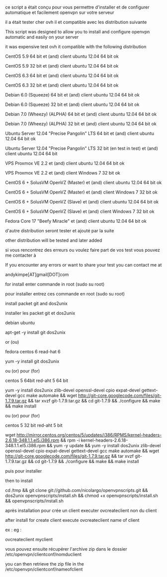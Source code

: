 ce script a était conçu pour vous permettre d'installer et de configurer automatique et facilement openvpn sur votre serveur

il a était tester cher ovh il et compatible avec les distribution suivante

This script was designed to allow you to install and configure openvpn automatic and easily on your server

it was expensive test ovh it compatible with the following distribution

CentOS 5.9 64 bit et (and) client ubuntu 12.04 64 bit ok

CentOS 5.9 32 bit et (and) client ubuntu 12.04 64 bit ok

CentOS 6.3 64 bit et (and) client ubuntu 12.04 64 bit ok

CentOS 6.3 32 bit et (and) client ubuntu 12.04 64 bit ok

Debian 6.0 (Squeeze) 64 bit et (and) client ubuntu 12.04 64 bit ok

Debian 6.0 (Squeeze) 32 bit et (and) client ubuntu 12.04 64 bit ok

Debian 7.0 (Wheezy) (ALPHA) 64 bit et (and) client ubuntu 12.04 64 bit ok

Debian 7.0 (Wheezy) (ALPHA) 32 bit et (and) client ubuntu 12.04 64 bit ok

Ubuntu Server 12.04 "Precise Pangolin" LTS 64 bit et (and) client ubuntu 12.04 64 bit ok

Ubuntu Server 12.04 "Precise Pangolin" LTS 32 bit (en test in test) et (and) client ubuntu 12.04 64 bit

VPS Proxmox VE 2.2 et (and) client ubuntu 12.04 64 bit ok

VPS Proxmox VE 2.2 et (and) client Windows 7 32 bit ok

CentOS 6 + SolusVM OpenVZ (Master) et (and) client ubuntu 12.04 64 bit ok

CentOS 6 + SolusVM OpenVZ (Master) et (and) client Windows 7 32 bit ok

CentOS 6 + SolusVM OpenVZ (Slave) et (and) client ubuntu 12.04 64 bit ok

CentOS 6 + SolusVM OpenVZ (Slave) et (and) client Windows 7 32 bit ok

Fedora Core 17 "Beefy Miracle" et (and) client ubuntu 12.04 64 bit ok


d'autre distribution seront tester et ajouté par la suite

other distribution will be tested and later added

si vous rencontrez des erreurs ou voulez faire part de vos test vous pouvez me contacter à

If you encounter any errors or want to share your test you can contact me at

andykimpe[AT]gmail[DOT]com

for install enter commande in root (sudo su root)

pour installer entrez ces commande en root (sudo su root)

install packet git and dos2unix

installer les packet git et dos2unix

debian ubuntu

apt-get -y install git dos2unix 

or (ou)

fedora centos 6 read-hat 6

yum -y install git dos2unix 

ou (or) pour (for) 

centos 5 64bit red-aht 5 64 bit

yum -y install dos2unix zlib-devel openssl-devel cpio expat-devel gettext-devel gcc make automake && wget http://git-core.googlecode.com/files/git-1.7.9.tar.gz && tar xvzf git-1.7.9.tar.gz && cd git-1.7.9 && ./configure && make && make install 

ou (or) pour (for) 

centos 5 32 bit red-aht 5 bit

wget http://mirror.centos.org/centos/5/updates/i386/RPMS/kernel-headers-2.6.18-348.1.1.el5.i386.rpm && rpm -i kernel-headers-2.6.18-348.1.1.el5.i386.rpm && yum -y update && yum -y install dos2unix zlib-devel openssl-devel cpio expat-devel gettext-devel gcc make automake && wget http://git-core.googlecode.com/files/git-1.7.9.tar.gz && tar xvzf git-1.7.9.tar.gz && cd git-1.7.9 && ./configure && make && make install

puis pour installer

then to install

cd /tmp && git clone git://github.com/nicolargo/openvpnscripts.git && dos2unix openvpnscripts/install.sh && chmod +x openvpnscripts/install.sh  && openvpnscripts/install.sh

après installation pour crée un client executer ovcreateclient non du client

after install for create client execute ovcreateclient name of client

ex :
eg :

ovcreateclient myclient

vous pouvez ensuite récupérer l'archive zip dans le dossier /etc/openvpn/clientconf/nomduclient

you can then retrieve the zip file in the /etc/openvpn/clientconf/nameofclient
